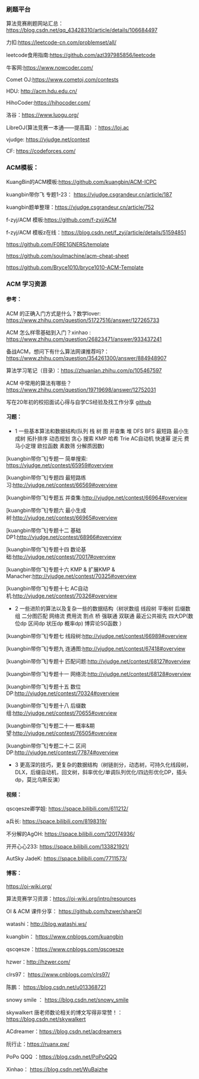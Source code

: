 ### 刷题平台

算法竞赛刷题网站汇总：https://blog.csdn.net/qq_43428310/article/details/106684497

力扣:https://leetcode-cn.com/problemset/all/

leetcode食用指南:https://github.com/azl397985856/leetcode

牛客网:https://www.nowcoder.com/

Comet OJ:https://www.cometoj.com/contests

HDU: http://acm.hdu.edu.cn/

HihoCoder:https://hihocoder.com/

洛谷：https://www.luogu.org/

LibreOJ(算法竞赛一本通——提高篇) ：https://loj.ac

vjudge: https://vjudge.net/contest

CF: https://codeforces.com/  

### ACM模板：

KuangBin的ACM模板:https://github.com/kuangbin/ACM-ICPC

kuangbin带你飞 专题1-23： https://vjudge.csgrandeur.cn/article/187

kuangbin题单整理：https://vjudge.csgrandeur.cn/article/752

f-zyj/ACM 模板:https://github.com/f-zyj/ACM 

f-zyj/ACM 模板z在线：https://blog.csdn.net/f_zyj/article/details/51594851

https://github.com/F0RE1GNERS/template

https://github.com/soulmachine/acm-cheat-sheet

https://github.com/Bryce1010/bryce1010-ACM-Template

###  ACM 学习资源

#### 参考： 

ACM 的正确入门方式是什么？数学lover: https://www.zhihu.com/question/51727516/answer/127265733

ACM 怎么样零基础到入门？xinhao : https://www.zhihu.com/question/26823471/answer/933437241

备战ACM，想问下有什么算法网课推荐吗?： https://www.zhihu.com/question/354261300/answer/884948907

算法学习笔记（目录）：https://zhuanlan.zhihu.com/p/105467597

ACM 中常用的算法有哪些？https://www.zhihu.com/question/19719698/answer/12752031

写在20年初的校招面试心得与自学CS经验及找工作分享 [github](https://github.com/conanhujinming/tips_for_interview/blob/master/README-zh_CN.md)  

#### 习题：

- 1  一些基本算法和数据结构(队列 栈 树 图 并查集 堆 DFS BFS 最短路 最小生成树 拓扑排序 动态规划 贪心 搜索 KMP 哈希 Trie AC自动机 快速幂 逆元 费马小定理 欧拉函数 素数筛 分解质因数)

[kuangbin带你飞]专题一 简单搜索: https://vjudge.net/contest/65959#overview

[kuangbin带你飞]专题四 最短路练习:http://vjudge.net/contest/66569#overview

[kuangbin带你飞]专题五 并查集:http://vjudge.net/contest/66964#overview

[kuangbin带你飞]专题六 最小生成树:http://vjudge.net/contest/66965#overview

[kuangbin带你飞]专题十二 基础DP1:http://vjudge.net/contest/68966#overview

[kuangbin带你飞]专题十四 数论基础:http://vjudge.net/contest/70017#overview

[kuangbin带你飞]专题十六 KMP & 扩展KMP & Manacher:http://vjudge.net/contest/70325#overview

[kuangbin带你飞]专题十七 AC自动机:http://vjudge.net/contest/70326#overview

- 2  一些进阶的算法以及复杂一些的数据结构（树状数组 线段树 平衡树 后缀数组 二分图匹配 网络流 费用流 割点 桥 强联通 双联通 最近公共祖先 四大DP(数位dp 区间dp 状压dp 概率dp) 博弈论SG函数 ）

[kuangbin带你飞]专题七 线段树:http://vjudge.net/contest/66989#overview

[kuangbin带你飞]专题九 连通图:http://vjudge.net/contest/67418#overview

[kuangbin带你飞]专题十 匹配问题:http://vjudge.net/contest/68127#overview

[kuangbin带你飞]专题十一 网络流:http://vjudge.net/contest/68128#overview

[kuangbin带你飞]专题十五 数位DP:http://vjudge.net/contest/70324#overview

[kuangbin带你飞]专题十八 后缀数组:http://vjudge.net/contest/70655#overview

[kuangbin带你飞]专题二十一 概率&期望:http://vjudge.net/contest/76505#overview

[kuangbin带你飞]专题二十二 区间DP:http://vjudge.net/contest/77874#overview

- 3 更高深的技巧，更复杂的数据结构（树链剖分，动态树，可持久化线段树，DLX，后缀自动机，回文树，斜率优化/单调队列优化/四边形优化DP，插头dp，莫比乌斯反演）

#### 视频：

qscqesze卿学姐: https://space.bilibili.com/611212/ 

a兵长: https://space.bilibili.com/8198319/    

不分解的AgOH: https://space.bilibili.com/120174936/  

开开心心233: https://space.bilibili.com/133821921/  

AutSky JadeK: https://space.bilibili.com/7711573/  


#### 博客：

https://oi-wiki.org/   

算法竞赛学习资源：https://oi-wiki.org/intro/resources

OI & ACM 课件分享： https://github.com/hzwer/shareOI  

watashi：http://blog.watashi.ws/    

kuangbin： https://www.cnblogs.com/kuangbin 

qscqesze：https://www.cnblogs.com/qscqesze   

hzwer：http://hzwer.com/ 

clrs97： https://www.cnblogs.com/clrs97/ 

陈鹏： https://blog.csdn.net/u013368721

snowy smile ： https://blog.csdn.net/snowy_smile 

skywalkert 唐老师数论相关的博文写得非常赞！：https://blog.csdn.net/skywalkert

ACdreamer：https://blog.csdn.net/acdreamers 

阮行止：https://ruanx.pw/ 

PoPo QQQ ：https://blog.csdn.net/PoPoQQQ 

Xinhao： https://blog.csdn.net/WuBaizhe

 



